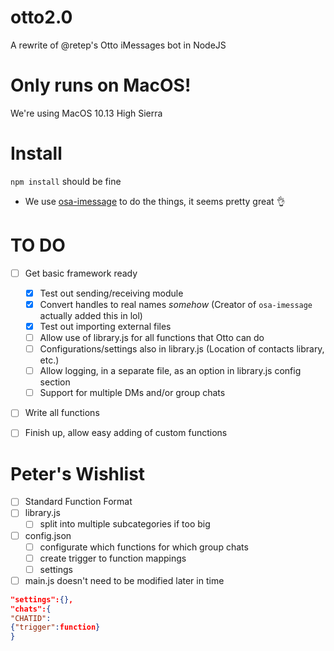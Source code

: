 # otto2.0

A rewrite of @retep's Otto iMessages bot in NodeJS

# Only runs on MacOS!
We're using MacOS 10.13 High Sierra

# Install
`npm install` should be fine


- We use [osa-imessage](https://www.npmjs.com/package/osa-imessage) to
do the things, it seems pretty great :ok_hand:

# TO DO
- [ ] Get basic framework ready
  - [x] Test out sending/receiving module
  - [x] Convert handles to real names *somehow* (Creator of
    `osa-imessage` actually added this in lol)
  - [x] Test out importing external files
  - [ ] Allow use of library.js for all functions that Otto can do
  - [ ] Configurations/settings also in library.js (Location of
    contacts library, etc.)
  - [ ] Allow logging, in a separate file, as an option in library.js
    config section
  - [ ] Support for multiple DMs and/or group chats
- [ ] Write all functions
- [ ] Finish up, allow easy adding of custom functions


# Peter's Wishlist
- [ ] Standard Function Format
- [ ] library.js
  - [ ] split into multiple subcategories if too big
- [ ] config.json
  - [ ] configurate which functions for which group chats
  - [ ] create trigger to function mappings
  - [ ] settings
- [ ] main.js doesn't need to be modified later in time

```json
"settings":{},
"chats":{
"CHATID":
{"trigger":function}
}
```
